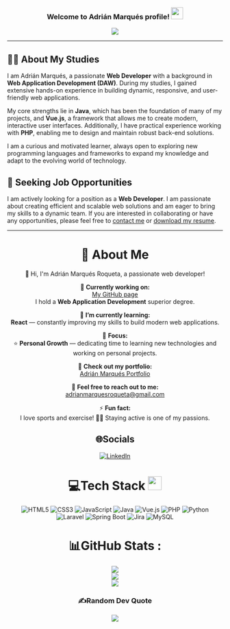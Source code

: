 <h3 align="center">
  Welcome to Adrián Marqués profile!
  <img src="https://media.giphy.com/media/hvRJCLFzcasrR4ia7z/giphy.gif" width="28">
</h3>
<p align="center">
  <a href="https://github.com/Adriian20/Adriian20">
  <img src="https://readme-typing-svg.herokuapp.com?color=%2336BCF7&center=true&vCenter=true&lines=Hi+%2C+welcome+to+my+Github+page;I+am+Adrián+Marqués;I+am+a+DAW+graduate;Web+Dev;Fullstack+Dev">
  </a>
</p>

---
## 👨‍🎓 About My Studies

I am Adrián Marqués, a passionate **Web Developer** with a background in **Web Application Development (DAW)**. During my studies, I gained extensive hands-on experience in building dynamic, responsive, and user-friendly web applications.  

My core strengths lie in **Java**, which has been the foundation of many of my projects, and **Vue.js**, a framework that allows me to create modern, interactive user interfaces. Additionally, I have practical experience working with **PHP**, enabling me to design and maintain robust back-end solutions.  

I am a curious and motivated learner, always open to exploring new programming languages and frameworks to expand my knowledge and adapt to the evolving world of technology.  

## 💼 Seeking Job Opportunities

I am actively looking for a position as a **Web Developer**. I am passionate about creating efficient and scalable web solutions and am eager to bring my skills to a dynamic team. If you are interested in collaborating or have any opportunities, please feel free to [contact me](mailto:adrianmarquesroqueta@gmail.com) or [download my resume](Marques.Roqueta.Adrian.CV.pdf).

---
<div align="center">
  
# 💫 About Me

👋 Hi, I'm Adrián Marqués Roqueta, a passionate web developer!

🔭 **Currently working on:**  
   [My GitHub page](https://github.com/Adriian20)  
   I hold a **Web Application Development** superior degree.

🌱 **I’m currently learning:**  
   **React** — constantly improving my skills to build modern web applications.

🎯 **Focus:**  
   ⭐️ **Personal Growth** — dedicating time to learning new technologies and working on personal projects.

📂 **Check out my portfolio:**  
   [Adrián Marqués Portfolio](https://portafolio-web-developer-adrianmarques.vercel.app/)

💬 **Feel free to reach out to me:**  
   [adrianmarquesroqueta@gmail.com](mailto:adrianmarquesroqueta@gmail.com)

⚡ **Fun fact:**  
   I love sports and exercise! 🏋️‍♂️ Staying active is one of my passions. 

## 🌐Socials

[![LinkedIn](https://img.shields.io/badge/LinkedIn-0077B5?logo=linkedin&logoColor=white)](https://www.linkedin.com/in/adrian-marques/)

# 💻Tech Stack <img src = "https://media2.giphy.com/media/QssGEmpkyEOhBCb7e1/giphy.gif?cid=ecf05e47a0n3gi1bfqntqmob8g9aid1oyj2wr3ds3mg700bl&rid=giphy.gif" width = 32px>

![HTML5](https://img.shields.io/badge/html5-%23E34F26.svg?style=for-the-badge&logo=html5&logoColor=white)
![CSS3](https://img.shields.io/badge/css3-%231572B6.svg?style=for-the-badge&logo=css3&logoColor=white)
![JavaScript](https://img.shields.io/badge/javascript-%23323330.svg?style=for-the-badge&logo=javascript&logoColor=%23F7DF1E)
![Java](https://img.shields.io/badge/java-%23ED8B00.svg?style=for-the-badge&logo=java&logoColor=white)
![Vue.js](https://img.shields.io/badge/vuejs-%2335495e.svg?style=for-the-badge&logo=vue.js&logoColor=%234FC08D)
![PHP](https://img.shields.io/badge/php-%23777BB4.svg?style=for-the-badge&logo=php&logoColor=white)
![Python](https://img.shields.io/badge/python-%233776AB.svg?style=for-the-badge&logo=python&logoColor=white)
![Laravel](https://img.shields.io/badge/laravel-%23FF2D20.svg?style=for-the-badge&logo=laravel&logoColor=white)
![Spring Boot](https://img.shields.io/badge/springboot-%236DB33F.svg?style=for-the-badge&logo=springboot&logoColor=white)
![Jira](https://img.shields.io/badge/jira-%230052CC.svg?style=for-the-badge&logo=jira&logoColor=white)
![MySQL](https://img.shields.io/badge/mysql-%2300f.svg?style=for-the-badge&logo=mysql&logoColor=white)

# 📊GitHub Stats :

![](https://github-readme-stats.vercel.app/api?username=Adriian20&theme=radical&hide_border=false&include_all_commits=false&count_private=false)<br/>
![](https://github-readme-streak-stats.herokuapp.com/?user=Adriian20&theme=radical&hide_border=false)<br/>
![](https://github-readme-stats.vercel.app/api/top-langs/?username=Adriian20&theme=radical&hide_border=false&include_all_commits=false&count_private=false&layout=compact)

### ✍️Random Dev Quote

![](https://quotes-github-readme.vercel.app/api?type=horizontal&theme=merko)

</div>
